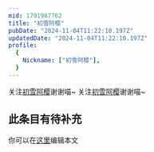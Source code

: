 ```yaml
---
mid: 1791987762
title: "初雪阿樱"
pubDate: "2024-11-04T11:22:10.197Z"
updatedDate: "2024-11-04T11:22:10.197Z"
profile:
  {
    Nickname: ["初雪阿樱"],
  }
---
```


关注[初雪阿樱](https://space.bilibili.com/1791987762)谢谢喵~ 关注[初雪阿樱](https://space.bilibili.com/1791987762)谢谢喵~

## 此条目有待补充
你可以在[这里](https://github.com/Yuhanawa/VTuber.ICU/edit/master/src/content/v/初雪阿樱/index.md)编辑本文
